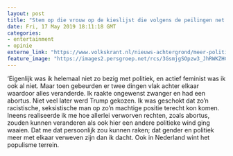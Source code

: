 ```yaml
---
layout: post
title: "Stem op die vrouw op de kieslijst die volgens de peilingen net buiten de boot zou vallen"
date: Fri, 17 May 2019 18:11:18 GMT
categories: 
- entertainment 
- opinie 
externe_link: "https://www.volkskrant.nl/nieuws-achtergrond/meer-politieke-diversiteit-verbetert-kwaliteit-besluitvorming~be423f40/"
feature_image: "https://images2.persgroep.net/rcs/3GsmjgSOpzw3_JhRWKZHCW1m5zA/diocontent/148556608/_crop/2/674/4493/4497/_fill/320/320?appId=93a17a8fd81db0de025c8abd1cca1279&quality=0.85"
---
```


‘Eigenlijk was ik helemaal niet zo bezig met politiek, en actief feminist was ik ook al niet. Maar toen gebeurden er twee dingen vlak achter elkaar waardoor alles veranderde. Ik raakte ongewenst zwanger en had een abortus. Niet veel later werd Trump gekozen. Ik was geschokt dat zo’n racistische, seksistische man op zo’n machtige positie terecht kon komen. Ineens realiseerde ik me hoe allerlei verworven rechten, zoals abortus, zouden kunnen veranderen als ook hier een andere politieke wind ging waaien. Dat me dat persoonlijk zou kunnen raken; dat gender en politiek meer met elkaar verweven zijn dan ik dacht. Ook in Nederland wint het populisme terrein.
